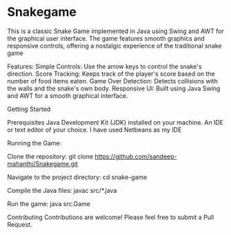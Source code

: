 # Snakegame
This is a classic Snake Game implemented in Java using Swing and AWT for the graphical user interface. The game features smooth graphics and responsive controls, offering a nostalgic experience of the traditional snake game

Features:
Simple Controls: Use the arrow keys to control the snake's direction.
Score Tracking: Keeps track of the player's score based on the number of food items eaten.
Game Over Detection: Detects collisions with the walls and the snake's own body.
Responsive UI: Built using Java Swing and AWT for a smooth graphical interface.

Getting Started

Prerequisites
Java Development Kit (JDK) installed on your machine.
An IDE or text editor of your choice.
I have used Netbeans as my IDE

Running the Game:

Clone the repository:
git clone https://github.com/sandeep-mahanthi/Snakegame.git

Navigate to the project directory:
cd snake-game

Compile the Java files:
javac src/*.java

Run the game:
java src.Game

Contributing
Contributions are welcome! Please feel free to submit a Pull Request.
